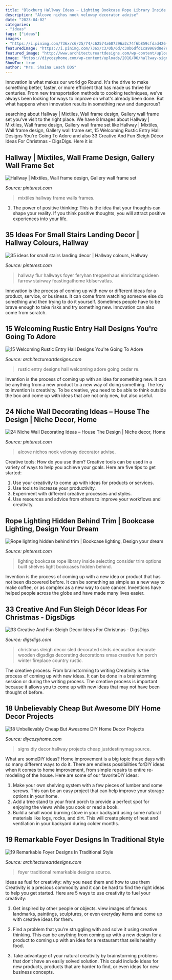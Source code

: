```yaml
---
title: "Bloxburg Hallway Ideas ~ Lighting Bookcase Rope Library Inside Selecting Consider Trim Options Built Shelves Light Bookcases Hidden Behind"
description: "Alcove nichos nook veloway decorator advise"
date: "2023-04-02"
categories:
- "ideas"
tags: ["ideas"]
images:
- "https://i.pinimg.com/736x/c6/25/74/c62574a607396a2c74f6b859cfdad426--bookcase-lighting-rope-lighting.jpg"
featuredImage: "https://i.pinimg.com/736x/c3/0b/6d/c30b6dfd1ca9969d8e7e3bab097cf8d7.jpg"
featured_image: "http://www.architectureartdesigns.com/wp-content/uploads/2016/03/7-35.jpg"
image: "https://diycozyhome.com/wp-content/uploads/2016/06/hallway-signs.jpg"
ShowToc: true
author: "Mrs. Shaina Lesch DDS"
---
```



Innovation is what makes our world go Round. It's the drive to make something better, faster, or more efficient that has made us thrive for centuries. From new transportation methods to cooking techniques, we've always been looking for ways to improve on what's already been done. But what happens when innovation results in something new and dangerous?

	

		
searching about Hallway | Mixtiles, Wall frame design, Gallery wall frame set you've visit to the right place. We have 8 Images about Hallway | Mixtiles, Wall frame design, Gallery wall frame set like Hallway | Mixtiles, Wall frame design, Gallery wall frame set, 15 Welcoming Rustic Entry Hall Designs You&#039;re Going To Adore and also 33 Creative And Fun Sleigh Décor Ideas For Christmas - DigsDigs. Here it is:
		
    
## Hallway | Mixtiles, Wall Frame Design, Gallery Wall Frame Set

<img loading=lazy src="https://i.pinimg.com/736x/c3/0b/6d/c30b6dfd1ca9969d8e7e3bab097cf8d7.jpg" onerror="this.onerror=null;this.src='https://tse1.mm.bing.net/th?id=OIP.qQSKu8q92DJ4QSTDx4mqvQHaOk&amp;pid=15.1';" alt="Hallway | Mixtiles, Wall frame design, Gallery wall frame set">

_Source: pinterest.com_

>mixtiles hallway frame walls frames. 

	

1. The power of positive thinking: This is the idea that your thoughts can shape your reality. If you think positive thoughts, you will attract positive experiences into your life.

    
## 35 Ideas For Small Stairs Landing Decor | Hallway Colours, Hallway

<img loading=lazy src="https://i.pinimg.com/736x/40/29/0b/40290b0f60e9fa07835b7e8269c9bb1e.jpg" onerror="this.onerror=null;this.src='https://tse3.mm.bing.net/th?id=OIP.DOwfcJlKlnNf6r11RKnshgAAAA&amp;pid=15.1';" alt="35 ideas for small stairs landing decor | Hallway colours, Hallway">

_Source: pinterest.com_

>hallway flur hallways foyer feryhan treppenhaus einrichtungsideen farrow stairway feastingathome kblservatlas. 

	

Innovation is the process of coming up with new or different ideas for a product, service, or business. It can come from watching someone else do something and then trying to do it yourself. Sometimes people have to be brave enough to take risks and try something new. Innovation can also come from scratch.

    
## 15 Welcoming Rustic Entry Hall Designs You&#039;re Going To Adore

<img loading=lazy src="https://www.architectureartdesigns.com/wp-content/uploads/2016/10/15-Welcoming-Rustic-Entry-Hall-Designs-Youre-Going-To-Adore-7.jpg" onerror="this.onerror=null;this.src='https://tse4.mm.bing.net/th?id=OIP.FhjDUirnLa2SQJ4EDsNrFAHaLG&amp;pid=15.1';" alt="15 Welcoming Rustic Entry Hall Designs You&#039;re Going To Adore">

_Source: architectureartdesigns.com_

>rustic entry designs hall welcoming adore going cedar re. 

	

Invention is the process of coming up with an idea for something new. It can be anything from a new product to a new way of doing something. The key to invention is creativity. To be creative, you need to be able to think outside the box and come up with ideas that are not only new, but also useful.

    
## 24 Niche Wall Decorating Ideas – House The Design | Niche Decor, Home

<img loading=lazy src="https://i.pinimg.com/736x/df/61/29/df61292cd52eac826c59e6dd896b1b0b.jpg" onerror="this.onerror=null;this.src='https://tse2.mm.bing.net/th?id=OIP.noVUh44Tg90JEKOROT0VlgHaJ3&amp;pid=15.1';" alt="24 Niche Wall Decorating Ideas – House The Design | Niche decor, Home">

_Source: pinterest.com_

>alcove nichos nook veloway decorator advise. 

	

Creative tools: How do you use them?
Creative tools can be used in a variety of ways to help you achieve your goals. Here are five tips to get started: 
1. Use your creativity to come up with ideas for products or services.
2. Use tools to increase your productivity.
3. Experiment with different creative processes and styles.
4. Use resources and advice from others to improve your workflows and creativity.

    
## Rope Lighting Hidden Behind Trim | Bookcase Lighting, Design Your Dream

<img loading=lazy src="https://i.pinimg.com/736x/c6/25/74/c62574a607396a2c74f6b859cfdad426--bookcase-lighting-rope-lighting.jpg" onerror="this.onerror=null;this.src='https://tse2.mm.bing.net/th?id=OIP.Gu95S5qDP0iMblIFpqDdTQHaMa&amp;pid=15.1';" alt="Rope lighting hidden behind trim | Bookcase lighting, Design your dream">

_Source: pinterest.com_

>lighting bookcase rope library inside selecting consider trim options built shelves light bookcases hidden behind. 

	

Invention is the process of coming up with a new idea or product that has not been discovered before. It can be something as simple as a new way to make coffee, or as complex as a new way to cure cancer. Inventions have helped people across the globe and have made many lives easier.

    
## 33 Creative And Fun Sleigh Décor Ideas For Christmas - DigsDigs

<img loading=lazy src="http://www.digsdigs.com/photos/fun-and-creative-sleigh-decor-ideas-for-christmas-3-554x831.jpg" onerror="this.onerror=null;this.src='https://tse4.mm.bing.net/th?id=OIP.bYsREBxZfGU5clRn9VGGPwHaLH&amp;pid=15.1';" alt="33 Creative And Fun Sleigh Décor Ideas For Christmas - DigsDigs">

_Source: digsdigs.com_

>christmas sleigh decor sled decorated sleds decoration decorate wooden digsdigs decorating decorations xmas creative fun porch winter fireplace country rustic. 

	

The creative process: From brainstorming to writing
Creativity is the process of coming up with new ideas. It can be done in a brainstorming session or during the writing process. The creative process is important because it allows you to come up with new ideas that may not have been thought of before.

    
## 18 Unbelievably Cheap But Awesome DIY Home Decor Projects

<img loading=lazy src="https://diycozyhome.com/wp-content/uploads/2016/06/hallway-signs.jpg" onerror="this.onerror=null;this.src='https://tse1.mm.bing.net/th?id=OIP.WK8xketsEFEGkRZhZe0H6gHaLH&amp;pid=15.1';" alt="18 Unbelievably Cheap But Awesome DIY Home Decor Projects">

_Source: diycozyhome.com_

>signs diy decor hallway projects cheap justdestinymag source. 

	

What are someDIY ideas?
Home improvement is a big topic these days with so many different ways to do it. There are endless possibilities forDIY ideas when it comes to home improvement, from simple repairs to entire re-modeling of the house. Here are some of our favoriteDIY ideas:
1. Make your own shelving system with a few pieces of lumber and some screws. This can be an easy project that can help improve your storage options in your home.
2. Add a tree stand to your front porch to provide a perfect spot for enjoying the views while you cook or read a book.
3. Build a small wood burning stove in your backyard using some natural materials like logs, rocks, and dirt. This will create plenty of heat and ventilation in your backyard during colder months. 

    
## 19 Remarkable Foyer Designs In Traditional Style

<img loading=lazy src="http://www.architectureartdesigns.com/wp-content/uploads/2016/03/7-35.jpg" onerror="this.onerror=null;this.src='https://tse2.mm.bing.net/th?id=OIP.E2w9k1vH4qc5jlh5XqQGFQAAAA&amp;pid=15.1';" alt="19 Remarkable Foyer Designs In Traditional Style">

_Source: architectureartdesigns.com_

>foyer traditional remarkable designs source. 

	

Ideas as fuel for creativity: why you need them and how to use them
Creativity is a precious commodity and it can be hard to find the right ideas to help you get started. Here are 5 ways to use creativity to fuel your creativity:
1. Get inspired by other people or objects. view images of famous landmarks, paintings, sculptures, or even everyday items and come up with creative ideas for them.

2. Find a problem that you’re struggling with and solve it using creative thinking. This can be anything from coming up with a new design for a product to coming up with an idea for a restaurant that sells healthy food.

3. Take advantage of your natural creativity by brainstorming problems that don’t have an easily solved solution. This could include ideas for new products, products that are harder to find, or even ideas for new business concepts.


